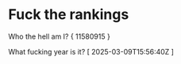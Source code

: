 # Fuck the rankings

Who the hell am I?
{ 11580915 }

What fucking year is it?
[ 2025-03-09T15:56:40Z ]
